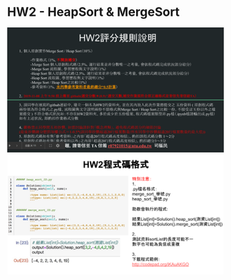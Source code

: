 # HW2  - HeapSort & MergeSort
![image](https://raw.githubusercontent.com/chenjanice/Data-Structure_2019/master/images/HW2.png)
![image](https://raw.githubusercontent.com/chenjanice/Data-Structure_2019/master/images/HW2-1.png)
